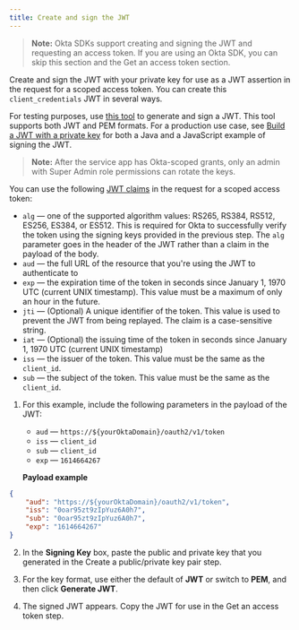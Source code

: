 ```yaml
---
title: Create and sign the JWT
---
```


> **Note:** Okta SDKs support creating and signing the JWT and requesting an access token. If you are using an Okta SDK, you can skip this section and the <GuideLink link="../get-access-token">Get an access token</GuideLink> section.

Create and sign the JWT with your private key for use as a JWT assertion in the request for a scoped access token. You can create this `client_credentials` JWT in several ways.

For testing purposes, use [this tool](https://www.jsonwebtoken.dev) to generate and sign a JWT. This tool supports both JWT and PEM formats. For a production use case, see [Build a JWT with a private key](/docs/guides/build-self-signed-jwt/-/main/#build-a-jwt-with-a-private-key) for both a Java and a JavaScript example of signing the JWT.

> **Note:** After the service app has Okta-scoped grants, only an admin with Super Admin role permissions can rotate the keys.

You can use the following [JWT claims](/docs/reference/api/oidc/#token-claims-for-client-authentication-with-client-secret-or-private-key-jwt) in the request for a scoped access token:

* `alg` &mdash; one of the supported algorithm values: RS265, RS384, RS512, ES256, ES384, or ES512. This is required for Okta to successfully verify the token using the signing keys provided in the <GuideLink link="../create-serviceapp-grantscopes">previous step</GuideLink>. The `alg` parameter goes in the header of the JWT rather than a claim in the payload of the body.
* `aud` &mdash; the full URL of the resource that you're using the JWT to authenticate to
* `exp` &mdash; the expiration time of the token in seconds since January 1, 1970 UTC (current UNIX timestamp). This value must be a maximum of only an hour in the future.
* `jti` &mdash; (Optional) A unique identifier of the token. This value is used to prevent the JWT from being replayed. The claim is a case-sensitive string.
* `iat` &mdash; (Optional) the issuing time of the token in seconds since January 1, 1970 UTC (current UNIX timestamp)
* `iss` &mdash; the issuer of the token. This value must be the same as the `client_id`.
* `sub` &mdash; the subject of the token. This value must be the same as the `client_id`.

1. For this example, include the following parameters in the payload of the JWT:

    * `aud` &mdash; `https://${yourOktaDomain}/oauth2/v1/token`
    * `iss` &mdash; `client_id`
    * `sub` &mdash; `client_id`
    * `exp` &mdash; `1614664267`

    **Payload example**

```json
{
    "aud": "https://${yourOktaDomain}/oauth2/v1/token",
    "iss": "0oar95zt9zIpYuz6A0h7",
    "sub": "0oar95zt9zIpYuz6A0h7",
    "exp": "1614664267"
}
```

2. In the **Signing Key** box, paste the public and private key that you generated in the <GuideLink link="../create-publicprivate-keypair">Create a public/private key pair</GuideLink> step.

3. For the key format, use either the default of **JWT** or switch to **PEM**, and then click **Generate JWT**.

4. The signed JWT appears. Copy the JWT for use in the <GuideLink link="../get-access-token">Get an access token</GuideLink> step.

<NextSectionLink/>
